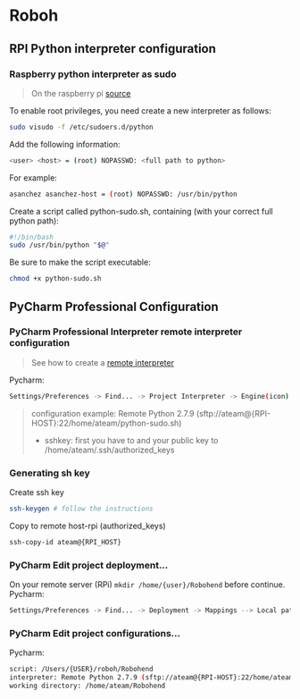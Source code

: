 # Roboh

## RPI Python interpreter configuration


### Raspberry python interpreter as sudo

> On the raspberry pi [source](http://installfights.blogspot.com.es/2017/03/how-to-run-root-python-scripts-on.html)

To enable root privileges, you need create a new interpreter as follows:
```sh
sudo visudo -f /etc/sudoers.d/python
```

Add the following information:
```sh
<user> <host> = (root) NOPASSWD: <full path to python>
```

For example:
```sh
asanchez asanchez-host = (root) NOPASSWD: /usr/bin/python


```

Create a script called python-sudo.sh, containing (with your correct full python path):
```sh
#!/bin/bash
sudo /usr/bin/python "$@"
```

Be sure to make the script executable:
```sh
chmod +x python-sudo.sh
```

## PyCharm Professional Configuration
### PyCharm Professional Interpreter remote interpreter configuration

> See how to create a [remote interpreter](https://www.jetbrains.com/help/pycharm/configuring-remote-interpreters-via-ssh.html)

Pycharm:
```sh
Settings/Preferences -> Find... -> Project Interpreter -> Engine(icon) --> Add.. -> rpi host and user -> password or ssh key* -> SSH Interpreter: /home/ateam/python-sudo.sh
```
> configuration example: Remote Python 2.7.9 (sftp://ateam@{RPI-HOST}:22/home/ateam/python-sudo.sh)
> * sshkey: first you have to and your public key to /home/ateam/.ssh/authorized_keys

### Generating sh key
Create ssh key
```sh
ssh-keygen # follow the instructions
```

Copy to remote host-rpi (authorized_keys)
```sh
ssh-copy-id ateam@{RPI_HOST}
```

### PyCharm Edit project deployment...
On your remote server (RPi) `mkdir /home/{user}/Robohend` before continue.
Pycharm:
```sh
Settings/Preferences -> Find... -> Deployment -> Mappings --> Local path: /home/{USER}/roboh/Robohend, Deployment path on server: /home/ateam/Robohend -> Apply -> OK
```

### PyCharm Edit project configurations...
Pycharm:
```sh
script: /Users/{USER}/roboh/Robohend
interpreter: Remote Python 2.7.9 (sftp://ateam@{RPI-HOST}:22/home/ateam/python-sudo.sh)
working directory: /home/ateam/Robohend
```
